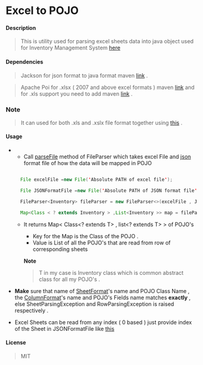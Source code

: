 # Excel to POJO


#### Description
>This is utility used for parsing excel sheets data into java object used for Inventory Management System [here](https://github.com/NeebalLearningPvtLtd/InventoryManagementSystem) 

#### Dependencies
> Jackson for json format to java format maven [link](https://mvnrepository.com/artifact/com.fasterxml.jackson.core/jackson-core) .

> Apache Poi for .xlsx ( 2007 and above excel formats ) maven [link](https://mvnrepository.com/artifact/org.apache.poi/poi-ooxml) and for .xls support you need to add maven [link](https://mvnrepository.com/artifact/org.apache.poi/poi) .

### Note

> It can used for both .xls and .xslx file format together using [this](https://stackoverflow.com/a/11972571/8413082) .

#### Usage
*
  *  Call [parseFile](https://github.com/NeebalLearningPvtLtd/Excel-to-POJO/blob/master/FileParser.java) method of FileParser which takes excel File and [json](https://github.com/NeebalLearningPvtLtd/Excel-to-POJO/blob/master/format.json) format file of how the data will be mapped in POJO 

    ```java
    
      File excelFile =new File('Absolute PATH of excel file');

      File JSONFormatFile =new File('Absolute PATH of JSON format file');

      FileParser<Inventory> fileParser = new FileParser<>(excelFile , JSONFormatFile ) ;

      Map<Class < ? extends Inventory > ,List<Inventory >> map = fileParser.parseFile();

    ```

  * It returns Map< Class<? extends T> , list<? extends T> > of POJO's

     * Key for the Map is the Class of the POJO . 
     * Value is List of all the POJO's that are read from row of corresponding sheets

     **Note** 
     > T in my case is Inventory class which is common abstract class for all my POJO's .
    

 *  **Make** sure that name of [SheetFormat](https://github.com/NeebalLearningPvtLtd/Excel-to-POJO/blob/master/format/SheetFormat.java)'s name and POJO Class Name , the [ColumnFormat](https://github.com/NeebalLearningPvtLtd/Excel-to-POJO/blob/master/format/ColumnFormat.java)'s name and POJO's Fields name matches **exactly**  , else SheetParsingException and RowParsingException is raised respectively .
  
  
 *  Excel Sheets can be read from any index  ( 0 based ) just provide index of the  Sheet in JSONFormatFile like [this](https://github.com/NeebalLearningPvtLtd/Excel-to-POJO/blob/master/format.json)
 
 
#### License
>MIT
